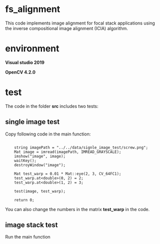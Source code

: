 # fs_alignment

This code implements image alignment for focal stack applications using the inverse compositional image alignment (ICIA) algorithm.

# environment

**Visual studio 2019** 

**OpenCV 4.2.0**

# test

The code in the folder **src** includes two tests:

## single image test

Copy following code in the main function:

```

	string imagePath = "../../data/signle_image_test/screw.png";
	Mat image = imread(imagePath, IMREAD_GRAYSCALE);
	imshow("image", image);
	waitKey();
	destroyWindow("image");

	Mat test_warp = 0.01 * Mat::eye(2, 3, CV_64FC1);
	test_warp.at<double>(0, 2) = 2;
	test_warp.at<double>(1, 2) = 3;

	test(image, test_warp);

	return 0;

```

You can also change the numbers in the matrix **test_warp** in the code.

## image stack test

Run the main function